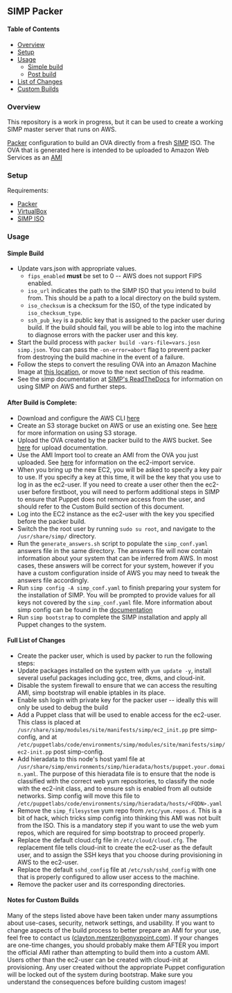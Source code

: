 ## SIMP Packer

#### Table of Contents

* [Overview](#overview)
* [Setup](#setup)
* [Usage](#usage)
	* [Simple build](#simple-build)
  * [Post build](#after-build-is-complete)
* [List of Changes](#full-list-of-changes)
* [Custom Builds](#notes-for-custom-builds)

### Overview

This repository is a work in progress, but it can be used to create a working SIMP master server that runs on AWS. 

[Packer](https://packer.io) configuration to build an OVA directly from a fresh [SIMP](https://github.com/NationalSecurityAgency/SIMP) ISO. The OVA that is generated here is intended to be uploaded to Amazon Web Services as an [AMI](http://docs.aws.amazon.com/AWSEC2/latest/UserGuide/AMIs.html)

### Setup

Requirements:
  - [Packer](https://www.packer.io/downloads.html)
  - [VirtualBox](https://www.virtualbox.org/wiki/Downloads)
  - [SIMP ISO](https://simp-project.com/ISO/SIMP/)

### Usage

#### Simple Build

* Update vars.json with appropriate values. 
  - `fips_enabled` **must** be set to 0 -- AWS does not support FIPS enabled. 
  - `iso_url` indicates the path to the SIMP ISO that you intend to build from. This should be a path to a local directory on the build system. 
  - `iso_checksum` is a checksum for the ISO, of the type indicated by `iso_checksum_type`.
  - `ssh_pub_key` is a public key that is assigned to the packer user during build. If the build should fail, you will be able to log into the machine to diagnose errors with the packer user and this key.
* Start the build process with `packer build -vars-file=vars.josn simp.json`. You can pass the `-on-error=abort` flag to prevent packer from destroying the build machine in the event of a failure. 
* Follow the steps to convert the resuling OVA into an Amazon Machine Image at [this location](https://docs.aws.amazon.com/AWSEC2/latest/UserGuide/AMIs.html), or move to the next section of this readme. 
* See the simp documentation at [SIMP's ReadTheDocs](https://simp.readthedocs.io/en/master/getting_started_guide/index.html) for information on using SIMP on AWS and further steps.

#### After Build is Complete:

* Download and configure the AWS CLI [here](http://docs.aws.amazon.com/cli/latest/userguide/cli-chap-getting-set-up.html)
* Create an S3 storage bucket on AWS or use an existing one. See [here](http://docs.aws.amazon.com/AmazonS3/latest/dev/UsingBucket.html) for more information on using S3 storage. 
* Upload the OVA created by the packer build to the AWS bucket. See [here](http://docs.aws.amazon.com/AmazonS3/latest/UG/UploadingObjectsintoAmazonS3.html) for upload documentation. 
* Use the AMI Import tool to create an AMI from the OVA you just uploaded. See [here](https://aws.amazon.com/ec2/vm-import/) for information on the ec2-import service. 
* When you bring up the new EC2, you will be asked to specify a key pair to use. If you specify a key at this time, it will be the key that you use to log in as the ec2-user. If you need to create a user other then the ec2-user before firstboot, you will need to perform additional steps in SIMP to ensure that Puppet does not remove access from the user, and should refer to the Custom Build section of this document.  
* Log into the EC2 instance as the ec2-user with the key you specified before the packer build.
* Switch the the root user by running `sudo su root`, and navigate to the `/usr/share/simp/` directory. 
* Run the `generate_answers.sh` script to populate the `simp_conf.yaml` answers file in the same directory. The answers file will now contain information about your system that can be inferred from AWS. In most cases, these answers will be correct for your system, however if you have a custom configuration inside of AWS you may need to tweak the answers file accordingly. 
* Run `simp config -A simp_conf.yaml` to finish preparing your system for the installation of SIMP. You will be prompted to provide values for all keys not covered by the `simp_conf.yaml` file. More information about simp config can be found in the [documentation](https://simp.readthedocs.io/en/master/getting_started_guide/ISO_Install/SIMP_Server_Installation.html#installing-the-simp-server)
* Run `simp bootstrap` to complete the SIMP installation and apply all Puppet changes to the system.

#### Full List of Changes

* Create the packer user, which is used by packer to run the following steps: 
* Update packages installed on the system with `yum update -y`, install several useful packages including gcc, tree, dkms, and cloud-init.
* Disable the system firewall to ensure that we can access the resulting AMI, simp bootstrap will enable iptables in its place. 
* Enable ssh login with private key for the packer user -- ideally this will only be used to debug the build
* Add a Puppet class that will be used to enable access for the ec2-user. This class is placed at `/usr/share/simp/modules/site/manifests/simp/ec2_init.pp` pre simp-config, and at `/etc/puppetlabs/code/environments/simp/modules/site/manifests/simp/ec2-init.pp` post simp-config.
* Add hieradata to this node's host yaml file at `/usr/share/simp/environments/simp/hieradata/hosts/puppet.your.domain.yaml`. The purpose of this hieradata file is to ensure that the node is classified with the correct web yum repositories, to classify the node with the ec2-init class, and to ensure ssh is enabled from all outside networks. Simp config will move this file to `/etc/puppetlabs/code/environments/simp/hieradata/hosts/<FQDN>.yaml`
* Remove the `simp_filesystem` yum repo from `/etc/yum.repos.d`. This is a bit of hack, which tricks simp config into thinking this AMI was not built from the ISO. This is a mandatory step if you want to use the web yum repos, which are required for simp bootstrap to proceed properly. 
* Replace the default cloud.cfg file in `/etc/cloud/cloud.cfg`. The replacement file tells cloud-init to create the ec2-user as the default user, and to assign the SSH keys that you choose during provisioning in AWS to the ec2-user. 
* Replace the default `sshd_config` file at `/etc/ssh/sshd_config` with one that is properly configured to allow user access to the machine. 
* Remove the packer user and its corresponding directories. 

#### Notes for Custom Builds

Many of the steps listed above have been taken under many assumptions about use-cases, security, network settings, and usability. If you want to change aspects of the build process to better prepare an AMI for your use, feel free to contact us (clayton.mentzer@onyxpoint.com). If your changes are one-time changes, you should probably make them AFTER you import the official AMI rather than attempting to build them into a custom AMI. Users other than the ec2-user can be created with cloud-init at provisioning. Any user created without the appropriate Puppet configuration will be locked out of the system during bootstrap. Make sure you understand the consequences before building custom images!

